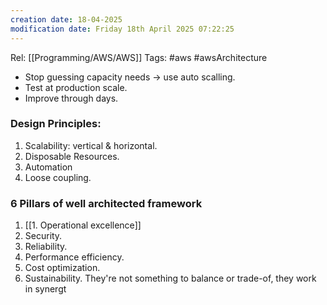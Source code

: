 ```yaml
---
creation date: 18-04-2025
modification date: Friday 18th April 2025 07:22:25
---
```

Rel: [[Programming/AWS/AWS]]
Tags: #aws #awsArchitecture

- Stop guessing capacity needs -> use auto scalling.
- Test at production scale.
- Improve through days.

### Design Principles:
1. Scalability: vertical & horizontal.
2. Disposable Resources.
3. Automation
4. Loose coupling.
### 6 Pillars of well architected framework
1.  [[1. Operational excellence]]
2.  Security.
3. Reliability.
4. Performance efficiency.
5. Cost optimization.
6. Sustainability.
They're not something to balance or trade-of, they work in synergt
